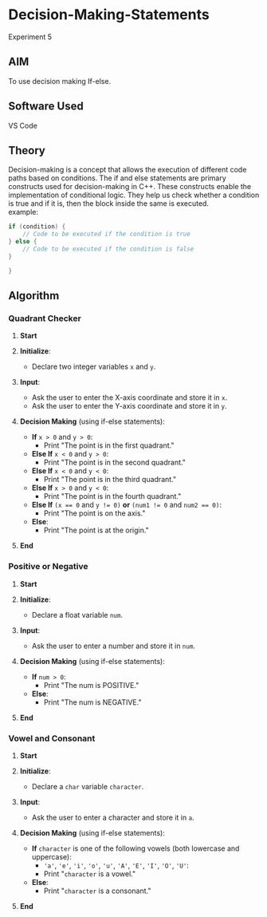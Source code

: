 # Decision-Making-Statements
Experiment 5

## AIM
To use decision making If-else.
## Software Used
VS Code
## Theory
Decision-making is a concept that allows the execution of different code paths based on conditions. The if and else statements are primary constructs used for decision-making in  C++. These constructs enable the implementation of conditional logic. They help us check whether a condition is true and if it is, then the block inside the same is executed.  
example:
```cpp
if (condition) {
    // Code to be executed if the condition is true
} else {
    // Code to be executed if the condition is false
}

}
```
## Algorithm
### Quadrant Checker

1. **Start**

2. **Initialize**:
   - Declare two integer variables `x` and `y`.

3. **Input**:
   - Ask the user to enter the X-axis coordinate and store it in `x`.
   - Ask the user to enter the Y-axis coordinate and store it in `y`.

4. **Decision Making** (using if-else statements):
   - **If** `x > 0` and `y > 0`:
     - Print "The point is in the first quadrant."
   - **Else If** `x < 0` and `y > 0`:
     - Print "The point is in the second quadrant."
   - **Else If** `x < 0` and `y < 0`:
     - Print "The point is in the third quadrant."
   - **Else If** `x > 0` and `y < 0`:
     - Print "The point is in the fourth quadrant."
   - **Else If** `(x == 0` and `y != 0)` **or** `(num1 != 0` and `num2 == 0)`:
     - Print "The point is on the axis."
   - **Else**:
     - Print "The point is at the origin."

5. **End**

### Positive or Negative

1. **Start**

2. **Initialize**:
   - Declare a float variable `num`.

3. **Input**:
   - Ask the user to enter a number and store it in `num`.

4. **Decision Making** (using if-else statements):
   - **If** `num > 0`:
     - Print "The num is POSITIVE."
   - **Else**:
     - Print "The num is NEGATIVE."

5. **End**

### Vowel and Consonant

1. **Start**

2. **Initialize**:
   - Declare a `char` variable `character`.

3. **Input**:
   - Ask the user to enter a character and store it in `a`.

4. **Decision Making** (using if-else statements):
   - **If** `character` is one of the following vowels (both lowercase and uppercase):
     - `'a'`, `'e'`, `'i'`, `'o'`, `'u'`, `'A'`, `'E'`, `'I'`, `'O'`, `'U'`:
     - Print "`character` is a vowel."
   - **Else**:
     - Print "`character` is a consonant."

5. **End**

